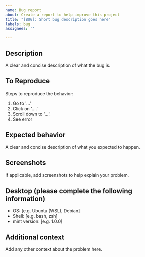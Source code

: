 ```yaml
---
name: Bug report
about: Create a report to help improve this project
title: "[BUG]: Short bug description goes here"
labels: bug
assignees: ''

---
```


## Description
A clear and concise description of what the bug is.

## To Reproduce
Steps to reproduce the behavior:
1. Go to '...'
2. Click on '....'
3. Scroll down to '....'
4. See error

## Expected behavior
A clear and concise description of what you expected to happen.

## Screenshots
If applicable, add screenshots to help explain your problem.

## Desktop (please complete the following information)
 - OS: [e.g. Ubuntu (WSL), Debian]
 - Shell: [e.g. bash, zsh]
 - mint version: [e.g. 1.0.0]

## Additional context
Add any other context about the problem here.
